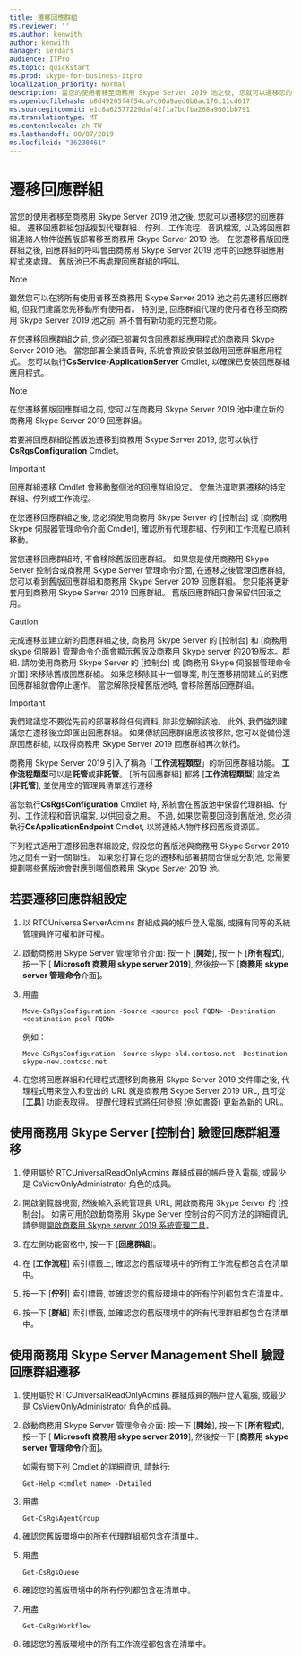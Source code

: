 ```yaml
---
title: 遷移回應群組
ms.reviewer: ''
ms.author: kenwith
author: kenwith
manager: serdars
audience: ITPro
ms.topic: quickstart
ms.prod: skype-for-business-itpro
localization_priority: Normal
description: 當您的使用者移至商務用 Skype Server 2019 池之後, 您就可以遷移您的回應群組。 遷移回應群組包括複製代理群組、佇列、工作流程、音訊檔案, 以及將回應群組連絡人物件從舊版部署移至商務用 Skype Server 2019 池。 在您遷移舊版回應群組之後, 回應群組的呼叫會由商務用 Skype Server 2019 池中的回應群組應用程式來處理。 舊版池已不再處理回應群組的呼叫。
ms.openlocfilehash: b8d49205f4f54ca7c00a9aed0b6ac176c11cd617
ms.sourcegitcommit: e1c8a62577229daf42f1a7bcfba268a9001bb791
ms.translationtype: MT
ms.contentlocale: zh-TW
ms.lasthandoff: 08/07/2019
ms.locfileid: "36238461"
---
```

# <a name="migrate-response-groups"></a>遷移回應群組

當您的使用者移至商務用 Skype Server 2019 池之後, 您就可以遷移您的回應群組。 遷移回應群組包括複製代理群組、佇列、工作流程、音訊檔案, 以及將回應群組連絡人物件從舊版部署移至商務用 Skype Server 2019 池。 在您遷移舊版回應群組之後, 回應群組的呼叫會由商務用 Skype Server 2019 池中的回應群組應用程式來處理。 舊版池已不再處理回應群組的呼叫。
  
> [!NOTE]
> 雖然您可以在將所有使用者移至商務用 Skype Server 2019 池之前先遷移回應群組, 但我們建議您先移動所有使用者。 特別是, 回應群組代理的使用者在移至商務用 Skype Server 2019 池之前, 將不會有新功能的完整功能。 
  
在您遷移回應群組之前, 您必須已部署包含回應群組應用程式的商務用 Skype Server 2019 池。 當您部署企業語音時, 系統會預設安裝並啟用回應群組應用程式。 您可以執行**CsService-ApplicationServer** Cmdlet, 以確保已安裝回應群組應用程式。 
  
> [!NOTE]
> 在您遷移舊版回應群組之前, 您可以在商務用 Skype Server 2019 池中建立新的商務用 Skype Server 2019 回應群組。 
  
若要將回應群組從舊版池遷移到商務用 Skype Server 2019, 您可以執行**CsRgsConfiguration** Cmdlet。 
  
> [!IMPORTANT]
> 回應群組遷移 Cmdlet 會移動整個池的回應群組設定。 您無法選取要遷移的特定群組、佇列或工作流程。 
  
在您遷移回應群組之後, 您必須使用商務用 Skype Server 的 [控制台] 或 [商務用 Skype 伺服器管理命令介面 Cmdlet], 確認所有代理群組、佇列和工作流程已順利移動。 
  
當您遷移回應群組時, 不會移除舊版回應群組。 如果您是使用商務用 Skype Server 控制台或商務用 Skype Server 管理命令介面, 在遷移之後管理回應群組, 您可以看到舊版回應群組和商務用 Skype Server 2019 回應群組。 您只能將更新套用到商務用 Skype Server 2019 回應群組。 舊版回應群組只會保留供回滾之用。 
  
> [!CAUTION]
> 完成遷移並建立新的回應群組之後, 商務用 Skype Server 的 [控制台] 和 [商務用 skype 伺服器] 管理命令介面會顯示舊版及商務用 Skype server 的2019版本。群組. 請勿使用商務用 Skype Server 的 [控制台] 或 [商務用 Skype 伺服器管理命令介面] 來移除舊版回應群組。 如果您移除其中一個專案, 則在遷移期間建立的對應回應群組就會停止運作。 當您解除授權舊版池時, 會移除舊版回應群組。 
  
> [!IMPORTANT]
> 我們建議您不要從先前的部署移除任何資料, 除非您解除該池。 此外, 我們強烈建議您在遷移後立即匯出回應群組。 如果傳統回應群組應該被移除, 您可以從備份還原回應群組, 以取得商務用 Skype Server 2019 回應群組再次執行。 
  
商務用 Skype Server 2019 引入了稱為「**工作流程類型**」的新回應群組功能。 **工作流程類型**可以是**託管**或**非託管**。 [所有回應群組] 都將 [**工作流程類型**] 設定為 [**非託管**], 並使用空的管理員清單進行遷移 
  
當您執行**CsRgsConfiguration** Cmdlet 時, 系統會在舊版池中保留代理群組、佇列、工作流程和音訊檔案, 以供回滾之用。 不過, 如果您需要回滾到舊版池, 您必須執行**CsApplicationEndpoint** Cmdlet, 以將連絡人物件移回舊版資源區。 
  
下列程式適用于遷移回應群組設定, 假設您的舊版池與商務用 Skype Server 2019 池之間有一對一關聯性。 如果您打算在您的遷移和部署期間合併或分割池, 您需要規劃哪些舊版池會對應到哪個商務用 Skype Server 2019 池。
  
## <a name="to-migrate-response-group-configurations"></a>若要遷移回應群組設定

1. 以 RTCUniversalServerAdmins 群組成員的帳戶登入電腦, 或擁有同等的系統管理員許可權和許可權。
    
2. 啟動商務用 Skype Server 管理命令介面: 按一下 [**開始**], 按一下 [**所有程式**], 按一下 [ **Microsoft 商務用 skype server 2019**], 然後按一下 [**商務用 skype server 管理命令**介面]。
    
3. 用盡
    
   ```
   Move-CsRgsConfiguration -Source <source pool FQDN> -Destination <destination pool FQDN>
   ```

    例如：
    
   ```
   Move-CsRgsConfiguration -Source skype-old.contoso.net -Destination skype-new.contoso.net
   ```

4. 在您將回應群組和代理程式遷移到商務用 Skype Server 2019 文件庫之後, 代理程式用來登入和登出的 URL 就是商務用 Skype Server 2019 URL, 且可從 [**工具**] 功能表取得。 提醒代理程式將任何參照 (例如書簽) 更新為新的 URL。 
    
## <a name="to-verify-response-group-migration-by-using-skype-for-business-server-control-panel"></a>使用商務用 Skype Server [控制台] 驗證回應群組遷移

1. 使用屬於 RTCUniversalReadOnlyAdmins 群組成員的帳戶登入電腦, 或最少是 CsViewOnlyAdministrator 角色的成員。
    
2. 開啟瀏覽器視窗, 然後輸入系統管理員 URL, 開啟商務用 Skype Server 的 [控制台]。 如需可用於啟動商務用 Skype Server 控制台的不同方法的詳細資訊, 請參閱[開啟商務用 Skype server 2019 系統管理工具](https://technet.microsoft.com/en-us/library/gg195741(v=ocs.15).aspx)。 
    <!-- The above link points to un-rebranded 2013 content we will need to discuss rebrand or bring forward -->
3. 在左側功能窗格中, 按一下 [**回應群組**]。
    
4. 在 [**工作流程**] 索引標籤上, 確認您的舊版環境中的所有工作流程都包含在清單中。 
    
5. 按一下 [**佇列**] 索引標籤, 並確認您的舊版環境中的所有佇列都包含在清單中。 
    
6. 按一下 [**群組**] 索引標籤, 並確認您的舊版環境中的所有代理群組都包含在清單中。 
    
## <a name="to-verify-response-group-migration-by-using-skype-for-business-server-management-shell"></a>使用商務用 Skype Server Management Shell 驗證回應群組遷移

1. 使用屬於 RTCUniversalReadOnlyAdmins 群組成員的帳戶登入電腦, 或最少是 CsViewOnlyAdministrator 角色的成員。
    
2. 啟動商務用 Skype Server 管理命令介面: 按一下 [**開始**], 按一下 [**所有程式**], 按一下 [ **Microsoft 商務用 skype server 2019**], 然後按一下 [**商務用 skype server 管理命令**介面]。
    
    如需有關下列 Cmdlet 的詳細資訊, 請執行:
    
   ```
   Get-Help <cmdlet name> -Detailed
   ```

3. 用盡
    
   ```
   Get-CsRgsAgentGroup
   ```

4. 確認您舊版環境中的所有代理群組都包含在清單中。
    
5. 用盡
    
   ```
   Get-CsRgsQueue
   ```

6. 確認您的舊版環境中的所有佇列都包含在清單中。
    
7. 用盡
    
   ```
   Get-CsRgsWorkflow
   ```

8. 確認您的舊版環境中的所有工作流程都包含在清單中。
    

